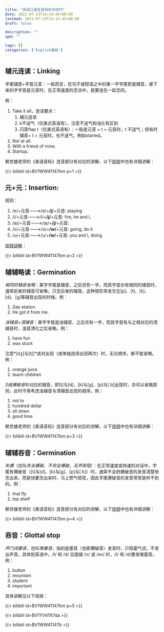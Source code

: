 ```yaml
---
title: "英语口语发音规则与技巧"
date: 2021-07-23T14:14:45+08:00
lastmod: 2021-07-24T14:14:45+08:00
draft: false

description: ""
upd: ""

tags: []
categories: ['English基础']
---
```


## 辅元连读：Linking

字尾辅音+字首元音：一般而言，在句子或短语之中的某一字字尾若是辅音，接下来的字字首是元音时，在正常速度的念法中，是要连在一起念的。

例：

1. Take it all，连读要点：
    1. 辅元连读
    2. k不送气（仅美式英语有），注意不送气和浊化有区别
    3. 闪音flap t（仅美式英语有）：一般是元音 + t + 元音时，t 不送气；但有时辅音+ t + 元音时，也不送气，例如started。
2. Not at all.
3. With a friend of mine.
4. Startup.

赖世雄老师的《美语音标》连音部分有对应的讲解，以下[视频](https://www.bilibili.com/video/BV1WW41147bm?p=1)中也有详细讲解：

{{< bilibili id=BV1WW41147bm p=1 >}}

## 元+元：Insertion:



规则：

1. /e/+元音--->/e/+**/j/**+元音: playing
2. /i/+元音--->/i/+**/j/**+元音: fire, he and I,
3. /aɪ/+元音--->/aɪ/+**/j/**+元音: 
4. /o/+元音--->/o/+**/w/**+元音: going, do it
5. /u/+元音--->/u/+**/w/**+元音: you and I, doing

[视频讲解](https://www.bilibili.com/video/BV1WW41147bm?p=2)：

{{< bilibili id=BV1WW41147bm p=2 >}}

## 辅辅略读：Germination

*相同的辅音省略*：某字字尾是辅音，之后另有一字，而其字首亦有相同的辅音时，通常前者的辅音可省略，只念后者的辅音。这种情形常发生在[p]、[t]、[k]、[d]、[g]等辅音出现的时候。例：

1. Gas station.
2. He got it from me.

*浊辅音+清辅音*：某字字尾是浊辅音，之后另有一字，而其字首有与之相对应的清辅音时，浊音清化之后省略。例：

1. have fun
2. was stuck

注意*[dʒ]与[tʃ]*成对出现（或单独连续出现两次）时，无论顺序，都不能省略。例：

1. orange juice
2. teach children

*3组爆破音*中对应的辅音，即[t]与[d]、[k]与[g]、[p]与[ b]出现时，亦可以省略原则，此时不用考虑浊辅音与清辅音出现的顺序。例：

1. not to
2. hundred dollar
3. sit down
4. good time

赖世雄老师的《美语音标》连音部分有对应的讲解，以下[视频](https://www.bilibili.com/video/BV1WW41147bm?p=3)中也有详细讲解：

{{< bilibili id=BV1WW41147bm p=3 >}}

## 辅辅吞音：Germination

*失爆*（也叫*失去爆破*，*不完全爆破*，*无声除阻*）：在正常速度或快速的对话中，字尾有爆破音（[t]与[d]、[k]与[g]、[p]与[ b]）时，通常不会把爆破音的发音清楚地念出来，而是快要念出来时，马上憋气顿息，因此字尾爆破音的发音常常是听不到的。例：

1. that fly
2. top shelf

赖世雄老师的《美语音标》连音部分有对应的讲解，以下[视频](https://www.bilibili.com/video/BV1WW41147bm?p=4)中也有详细讲解：

{{< bilibili id=BV1WW41147bm p=4 >}}

## 吞音：Glottal stop

*声门闭塞音*，也叫*喉塞音*，指的是塞音（也即爆破音）发音时，只阻塞气流，不发出声音。具体到英语中，/t/ 和 /d/ 后面接 /n/ 或 /ən/ 时，/t/ 和 /d/要发喉塞音。例：

1. button
2. mountain
3. student
4. important

具体讲解见以下视频：

{{< bilibili id=BV1WW41147bm p=5 >}}

{{< bilibili id=BV1YV411t7da >}}

{{< bilibili id=BV1WW41147b >}}

